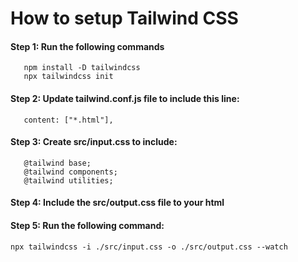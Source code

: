 # How to setup Tailwind CSS

#### Step 1: Run the following commands

```
   npm install -D tailwindcss
   npx tailwindcss init
```

#### Step 2: Update tailwind.conf.js file to include this line:

```
   content: ["*.html"],
```

#### Step 3: Create src/input.css to include:

```
   @tailwind base;
   @tailwind components;
   @tailwind utilities;
```

#### Step 4: Include the src/output.css file to your html

#### Step 5: Run the following command:

```
npx tailwindcss -i ./src/input.css -o ./src/output.css --watch
```